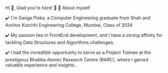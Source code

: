 Hi 👋, Glad you're here! 🎉
🌱 About myself

✔️ I'm Ganga Piska, a Computer Engineering graduate from Shah and Anchor Kutchhi Engineering College, Mumbai, Class of 2024

✔️ My passion lies in FrontEnd development, and I have a strong affinity for tackling Data Structures and Algorithms challenges.

✔️ I had the incredible opportunity to serve as a Project Trainee at the prestigious Bhabha Atomic Research Centre (BARC), where I gained valuable experience and insights..

<!--
**Ganga-0410/Ganga-0410** is a ✨ _special_ ✨ repository because its `README.md` (this file) appears on your GitHub profile.

Here are some ideas to get you started:

- 🔭 I’m currently working on ...
- 🌱 I’m currently learning ...
- 👯 I’m looking to collaborate on ...
- 🤔 I’m looking for help with ...
- 💬 Ask me about ...
- 📫 How to reach me: ...
- 😄 Pronouns: ...
- ⚡ Fun fact: ...
-->
